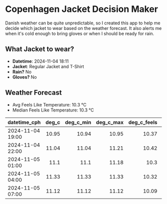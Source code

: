 
# Copenhagen Jacket Decision Maker

Danish weather can be quite unpredictable, so I created this app to help me decide which jacket to wear based on the weather forecast. 
It also alerts me when it's cold enough to bring gloves or when I should be ready for rain.

## What Jacket to wear?

- **Datetime**: 2024-11-04 18:11
- **Jacket**: Regular Jacket and T-Shirt
- **Rain?** No
- **Gloves?** No

## Weather Forecast
- Avg Feels Like Temperature: 10.3 °C
- Median Feels Like Temperature: 10.3 °C

| datetime_cph     |   deg_c |   deg_c_min |   deg_c_max |   deg_c_feels | weather   | wind   | rain   |
|:-----------------|--------:|------------:|------------:|--------------:|:----------|:-------|:-------|
| 2024-11-04 19:00 |   10.95 |       10.94 |       10.95 |         10.37 | Clouds    | Low    | None   |
| 2024-11-04 22:00 |   11.04 |       11.04 |       11.21 |         10.42 | Clouds    | Low    | None   |
| 2024-11-05 01:00 |   11.1  |       11.1  |       11.18 |         10.3  | Clouds    | Low    | None   |
| 2024-11-05 04:00 |   11.33 |       11.33 |       11.33 |         10.32 | Clouds    | Low    | None   |
| 2024-11-05 07:00 |   11.12 |       11.12 |       11.12 |         10.09 | Clouds    | Low    | None   |
        